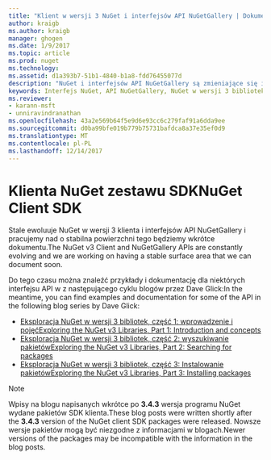 ```yaml
---
title: "Klient w wersji 3 NuGet i interfejsów API NuGetGallery | Dokumentacja firmy Microsoft"
author: kraigb
ms.author: kraigb
manager: ghogen
ms.date: 1/9/2017
ms.topic: article
ms.prod: nuget
ms.technology: 
ms.assetid: d1a393b7-51b1-4840-b1a8-fdd76455077d
description: "NuGet i interfejsów API NuGetGallery są zmieniające się i nie jest jeszcze udokumentowane, ale przykłady są dostępne w blogu Dave Glick."
keywords: Interfejs NuGet, API NuGetGallery, NuGet w wersji 3 bibliotek
ms.reviewer:
- karann-msft
- unniravindranathan
ms.openlocfilehash: 43a2e569b64f5e9d6e93cc6c279faf91a6dda9ee
ms.sourcegitcommit: d0ba99bfe019b779b75731bafdca8a37e35ef0d9
ms.translationtype: MT
ms.contentlocale: pl-PL
ms.lasthandoff: 12/14/2017
---
```

# <a name="nuget-client-sdk"></a><span data-ttu-id="228d7-104">Klienta NuGet zestawu SDK</span><span class="sxs-lookup"><span data-stu-id="228d7-104">NuGet Client SDK</span></span>

<span data-ttu-id="228d7-105">Stale ewoluuje NuGet w wersji 3 klienta i interfejsów API NuGetGallery i pracujemy nad o stabilna powierzchni tego będziemy wkrótce dokumentu.</span><span class="sxs-lookup"><span data-stu-id="228d7-105">The NuGet v3 Client and NuGetGallery APIs are constantly evolving and we are working on having a stable surface area that we can document soon.</span></span>

<span data-ttu-id="228d7-106">Do tego czasu można znaleźć przykłady i dokumentację dla niektórych interfejsu API w z następującego cyklu blogów przez Dave Glick:</span><span class="sxs-lookup"><span data-stu-id="228d7-106">In the meantime, you can find examples and documentation for some of the API in the following blog series by Dave Glick:</span></span>

- [<span data-ttu-id="228d7-107">Eksploracja NuGet w wersji 3 bibliotek, część 1: wprowadzenie i pojęć</span><span class="sxs-lookup"><span data-stu-id="228d7-107">Exploring the NuGet v3 Libraries, Part 1: Introduction and concepts</span></span>](http://daveaglick.com/posts/exploring-the-nuget-v3-libraries-part-1)
- [<span data-ttu-id="228d7-108">Eksploracja NuGet w wersji 3 bibliotek, część 2: wyszukiwanie pakietów</span><span class="sxs-lookup"><span data-stu-id="228d7-108">Exploring the NuGet v3 Libraries, Part 2: Searching for packages</span></span>](http://daveaglick.com/posts/exploring-the-nuget-v3-libraries-part-2)
- [<span data-ttu-id="228d7-109">Eksploracja NuGet w wersji 3 bibliotek, część 3: Instalowanie pakietów</span><span class="sxs-lookup"><span data-stu-id="228d7-109">Exploring the NuGet v3 Libraries, Part 3: Installing packages</span></span>](http://daveaglick.com/posts/exploring-the-nuget-v3-libraries-part-3)

> [!Note]
> <span data-ttu-id="228d7-110">Wpisy na blogu napisanych wkrótce po **3.4.3** wersja programu NuGet wydane pakietów SDK klienta.</span><span class="sxs-lookup"><span data-stu-id="228d7-110">These blog posts were written shortly after the **3.4.3** version of the NuGet client SDK packages were released.</span></span>
> <span data-ttu-id="228d7-111">Nowsze wersje pakietów mogą być niezgodne z informacjami w blogach.</span><span class="sxs-lookup"><span data-stu-id="228d7-111">Newer versions of the packages may be incompatible with the information in the blog posts.</span></span>
